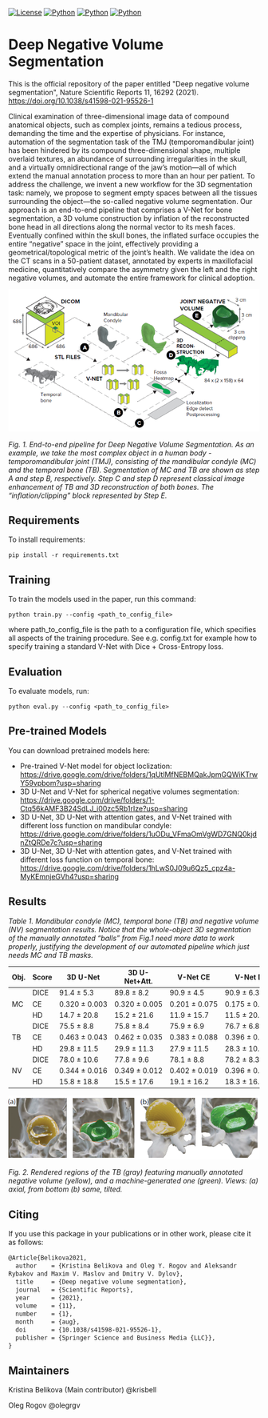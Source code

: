 [![License](https://img.shields.io/github/license/analysiscenter/pydens.svg)](https://www.apache.org/licenses/LICENSE-2.0)
[![Python](https://img.shields.io/badge/python-3.7-blue.svg)](https://python.org)
[![Python](https://img.shields.io/badge/pytorch-1.6.0-red)](https://pytorch.org)
[![Python](https://img.shields.io/badge/paper-published-red)](https://www.nature.com/articles/s41598-021-95526-1)

# Deep Negative Volume Segmentation
This is the official repository of the paper entitled "Deep negative volume segmentation", Nature Scientific Reports 11, 16292 (2021). https://doi.org/10.1038/s41598-021-95526-1

Clinical examination of three-dimensional image data of compound anatomical objects, such as complex joints, remains a tedious process, demanding the time and the expertise of physicians. For instance, automation of the segmentation task of the TMJ (temporomandibular joint) has been hindered by its compound three-dimensional shape, multiple overlaid textures, an abundance of surrounding irregularities in the skull, and a virtually omnidirectional range of the jaw’s motion—all of which extend the manual annotation process to more than an hour per patient. To address the challenge, we invent a new workflow for the 3D segmentation task: namely, we propose to segment empty spaces between all the tissues surrounding the object—the so-called negative volume segmentation. Our approach is an end-to-end pipeline that comprises a V-Net for bone segmentation, a 3D volume construction by inflation of the reconstructed bone head in all directions along the normal vector to its mesh faces. Eventually confined within the skull bones, the inflated surface occupies the entire “negative” space in the joint, effectively providing a geometrical/topological metric of the joint’s health. We validate the idea on the CT scans in a 50-patient dataset, annotated by experts in maxillofacial medicine, quantitatively compare the asymmetry given the left and the right negative volumes, and automate the entire framework for clinical adoption.

<p align="center">
<img src="./img/pipeline.PNG" alt>

</p>
<p >
<em>Fig. 1. End-to-end pipeline for Deep Negative Volume Segmentation. As an example, we take the most complex object in a human body - temporomandibular joint (TMJ), consisting of the mandibular condyle (MC) and the temporal bone (TB).
Segmentation of MC and TB are shown as step A and step B, respectively. Step C and step D represent classical image
enhancement of TB and 3D reconstruction of both bones. The “inflation/clipping” block represented by Step E.</em>
</p>

## Requirements

To install requirements:

```setup
pip install -r requirements.txt
```
## Training

To train the models used in the paper, run this command:

```train
python train.py --config <path_to_config_file>
```

where path_to_config_file is the path to a configuration file, which specifies all aspects of the training procedure.
See e.g. config.txt for example how to specify training a standard V-Net with Dice + Cross-Entropy loss.

## Evaluation

To evaluate models, run:

```eval
python eval.py --config <path_to_config_file>
```

## Pre-trained Models

You can download pretrained models here:
- Pre-trained V-Net model for object loclization: https://drive.google.com/drive/folders/1qUtlMfNEBMQakJpmGQWiKTrwY59vpbom?usp=sharing
- 3D U-Net and V-Net for spherical negative volumes segmentation: https://drive.google.com/drive/folders/1-Ctq56kAMF3B24SdLJ_i00zc5Rb1rIze?usp=sharing 
- 3D U-Net, 3D U-Net with attention gates, and V-Net trained with different loss function on mandibular condyle: https://drive.google.com/drive/folders/1uODu_VFmaOmVgWD7GNQ0kjdnZtQRDe7c?usp=sharing
- 3D U-Net, 3D U-Net with attention gates, and V-Net trained with different loss function on temporal bone: https://drive.google.com/drive/folders/1hLwS0J09u6Qz5_cpz4a-MyKEmnjeGVh4?usp=sharing

## Results

<em>
Table 1. Mandibular condyle (MC), temporal bone (TB) and negative volume (NV) segmentation
results. Notice that the whole-object 3D segmentation of the manually annotated “balls” from Fig.1
need more data to work properly, justifying the development of our automated pipeline which just
needs MC and TB masks.</em>


<div class="c-table-scroll-wrapper__content c-table-scroll-wrapper__fade--transparent" data-component-scroll-wrapper=""><table class="data last-table"><thead class="c-article-table-head"><tr><th class="u-text-left ">
                          Obj.
                        </th><th class="u-text-left ">
                          Score
                        </th><th class="u-text-left ">
                          3D U-Net
                        </th><th class="u-text-left ">
                          3D U-Net+Att.
                        </th><th class="u-text-left ">
                          V-Net CE
                        </th><th class="u-text-left ">
                          V-Net D
                        </th><th class="u-text-left ">
                          V-Net D+CE
                        </th></tr></thead><tbody><tr><td rowspan="3" class="u-text-left ">
                          MC
                        </td><td class="u-text-left ">
                          DICE
                        </td><td class="u-text-char ">
                          91.4&nbsp;±&nbsp;5.3
                        </td><td class="u-text-char ">
                          89.8&nbsp;±&nbsp;8.2
                        </td><td class="u-text-char ">
                          90.9&nbsp;±&nbsp;4.5
                        </td><td class="u-text-char ">
                          90.9&nbsp;±&nbsp;6.3
                        </td><td class="u-text-char ">
                          91.4&nbsp;±&nbsp;4.8
                        </td></tr><tr><td class="u-text-left ">
                          CE
                        </td><td class="u-text-char ">
                          0.320&nbsp;±&nbsp;0.003
                        </td><td class="u-text-char ">
                          0.320&nbsp;±&nbsp;0.005
                        </td><td class="u-text-char ">
                          0.201&nbsp;±&nbsp;0.075
                        </td><td class="u-text-char ">
                          0.175&nbsp;±&nbsp;0.024
                        </td><td class="u-text-char ">
                          0.154&nbsp;±&nbsp;0.053
                        </td></tr><tr><td class="u-text-left ">
                          HD
                        </td><td class="u-text-char ">
                          14.7&nbsp;±&nbsp;20.8
                        </td><td class="u-text-char ">
                          15.2&nbsp;±&nbsp;21.6
                        </td><td class="u-text-char ">
                          11.9&nbsp;±&nbsp;15.7
                        </td><td class="u-text-char ">
                          11.5&nbsp;±&nbsp;20.1
                        </td><td class="u-text-char ">
                          10.5&nbsp;±&nbsp;21.2
                        </td></tr><tr><td rowspan="3" class="u-text-left ">
                          TB
                        </td><td class="u-text-left ">
                          DICE
                        </td><td class="u-text-char ">
                          75.5&nbsp;±&nbsp;8.8
                        </td><td class="u-text-char ">
                          75.8&nbsp;±&nbsp;8.4
                        </td><td class="u-text-char ">
                          75.9&nbsp;±&nbsp;6.9
                        </td><td class="u-text-char ">
                          76.7&nbsp;±&nbsp;6.8
                        </td><td class="u-text-char ">
                          76.3&nbsp;±&nbsp;7.2
                        </td></tr><tr><td class="u-text-left ">
                          CE
                        </td><td class="u-text-char ">
                          0.463&nbsp;±&nbsp;0.043
                        </td><td class="u-text-char ">
                          0.462&nbsp;±&nbsp;0.035
                        </td><td class="u-text-char ">
                          0.383&nbsp;±&nbsp;0.088
                        </td><td class="u-text-char ">
                          0.396&nbsp;±&nbsp;0.093
                        </td><td class="u-text-char ">
                          0.416&nbsp;±&nbsp;0.100
                        </td></tr><tr><td class="u-text-left ">
                          HD
                        </td><td class="u-text-char ">
                          29.8&nbsp;±&nbsp;11.5
                        </td><td class="u-text-char ">
                          29.9&nbsp;±&nbsp;11.3
                        </td><td class="u-text-char ">
                          27.9&nbsp;±&nbsp;11.5
                        </td><td class="u-text-char ">
                          28.3&nbsp;±&nbsp;10.7
                        </td><td class="u-text-char ">
                          27.6&nbsp;±&nbsp;10.9
                        </td></tr><tr><td rowspan="3" class="u-text-left ">
                          NV
                        </td><td class="u-text-left ">
                          DICE
                        </td><td class="u-text-char ">
                          78.0&nbsp;±&nbsp;10.6
                        </td><td class="u-text-char ">
                          77.8&nbsp;±&nbsp;9.6
                        </td><td class="u-text-char ">
                          78.1&nbsp;±&nbsp;8.8
                        </td><td class="u-text-char ">
                          78.2&nbsp;±&nbsp;8.3
                        </td><td class="u-text-char ">
                          77.7&nbsp;±&nbsp;7.7
                        </td></tr><tr><td class="u-text-left ">
                          CE
                        </td><td class="u-text-char ">
                          0.344&nbsp;±&nbsp;0.016
                        </td><td class="u-text-char ">
                          0.349&nbsp;±&nbsp;0.012
                        </td><td class="u-text-char ">
                          0.402&nbsp;±&nbsp;0.019
                        </td><td class="u-text-char ">
                          0.396&nbsp;±&nbsp;0.024
                        </td><td class="u-text-char ">
                          0.406&nbsp;±&nbsp;0.022
                        </td></tr><tr><td class="u-text-left ">
                          HD
                        </td><td class="u-text-char ">
                          15.8&nbsp;±&nbsp;18.8
                        </td><td class="u-text-char ">
                          15.5&nbsp;±&nbsp;17.6
                        </td><td class="u-text-char ">
                          19.1&nbsp;±&nbsp;16.2
                        </td><td class="u-text-char ">
                          18.3&nbsp;±&nbsp;16.9
                        </td><td class="u-text-char ">
                          18.7&nbsp;±&nbsp;17.8
                        </td></tr></tbody></table></div>

<p align="left">
<img src="./img/results.PNG" alt>

</p>
<p >
<em>Fig. 2. Rendered regions of the TB (gray) featuring manually annotated negative volume (yellow),
and a machine-generated one (green). Views: (a) axial, from bottom (b) same, tilted.</em>
</p>


## Citing
If you use this package in your publications or in other work, please cite it as follows:
```
@Article{Belikova2021,
  author    = {Kristina Belikova and Oleg Y. Rogov and Aleksandr Rybakov and Maxim V. Maslov and Dmitry V. Dylov},
  title     = {Deep negative volume segmentation},
  journal   = {Scientific Reports},
  year      = {2021},
  volume    = {11},
  number    = {1},
  month     = {aug},
  doi       = {10.1038/s41598-021-95526-1},
  publisher = {Springer Science and Business Media {LLC}},
}
```
## Maintainers
Kristina Belikova (Main contributor) @krisbell

Oleg Rogov @olegrgv
